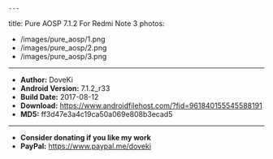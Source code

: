 	---
title: Pure AOSP 7.1.2 For Redmi Note 3
photos:
- /images/pure_aosp/1.png
- /images/pure_aosp/2.png
- /images/pure_aosp/3.png
---

<!-- more -->

- <b>Author:</b> DoveKi
- <b>Android Version:</b> 7.1.2_r33
- <b>Build Date:</b> 2017-08-12
- <b>Download:</b> <https://www.androidfilehost.com/?fid=961840155545588191>
- <b>MD5:</b> ff3d47e3a4c19ca50a069e808b3ecad5

----------------------------------------------------------
- <b>Consider donating if you like my work</b>
- <b>PayPal:</b> <https://www.paypal.me/doveki>